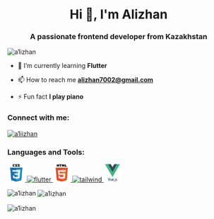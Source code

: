<h1 align="center">Hi 👋, I'm Alizhan</h1>
<h3 align="center">A passionate frontend developer from Kazakhstan</h3>

<p align="left"> <img src="https://komarev.com/ghpvc/?username=a1izhan&label=Profile%20views&color=0e75b6&style=flat" alt="a1izhan" /> </p>

- 🌱 I’m currently learning **Flutter**

- 📫 How to reach me **alizhan7002@gmail.com**

- ⚡ Fun fact **I play piano**

<h3 align="left">Connect with me:</h3>
<p align="left">
<a href="https://instagram.com/a1iizhan" target="blank"><img align="center" src="https://raw.githubusercontent.com/rahuldkjain/github-profile-readme-generator/master/src/images/icons/Social/instagram.svg" alt="a1iizhan" height="30" width="40" /></a>
</p>

<h3 align="left">Languages and Tools:</h3>
<p align="left"> <a href="https://www.w3schools.com/css/" target="_blank" rel="noreferrer"> <img src="https://raw.githubusercontent.com/devicons/devicon/master/icons/css3/css3-original-wordmark.svg" alt="css3" width="40" height="40"/> </a> <a href="https://flutter.dev" target="_blank" rel="noreferrer"> <img src="https://www.vectorlogo.zone/logos/flutterio/flutterio-icon.svg" alt="flutter" width="40" height="40"/> </a> <a href="https://www.w3.org/html/" target="_blank" rel="noreferrer"> <img src="https://raw.githubusercontent.com/devicons/devicon/master/icons/html5/html5-original-wordmark.svg" alt="html5" width="40" height="40"/> </a> <a href="https://tailwindcss.com/" target="_blank" rel="noreferrer"> <img src="https://www.vectorlogo.zone/logos/tailwindcss/tailwindcss-icon.svg" alt="tailwind" width="40" height="40"/> </a> <a href="https://vuejs.org/" target="_blank" rel="noreferrer"> <img src="https://raw.githubusercontent.com/devicons/devicon/master/icons/vuejs/vuejs-original-wordmark.svg" alt="vuejs" width="40" height="40"/> </a> </p>

<p><img align="left" src="https://github-readme-stats.vercel.app/api/top-langs?username=a1izhan&show_icons=true&locale=en&layout=compact" alt="a1izhan" /></p>

<p>&nbsp;<img align="center" src="https://github-readme-stats.vercel.app/api?username=a1izhan&show_icons=true&locale=en" alt="a1izhan" /></p>

<p><img align="center" src="https://github-readme-streak-stats.herokuapp.com/?user=a1izhan&" alt="a1izhan" /></p>
